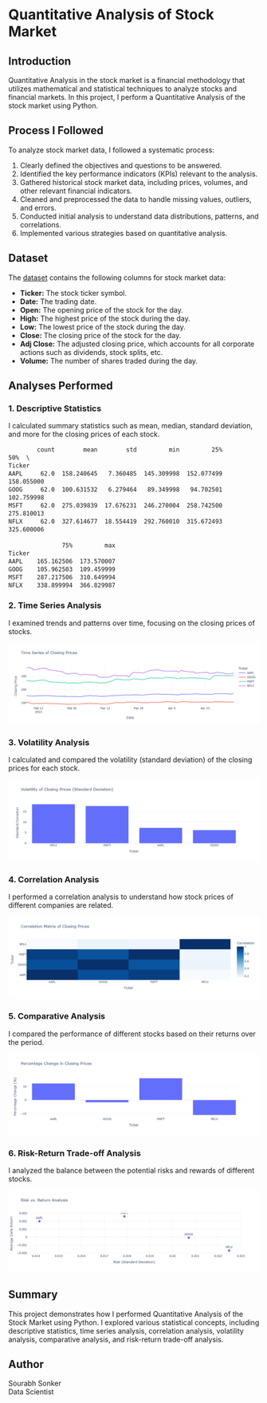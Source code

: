 # Quantitative Analysis of Stock Market

## Introduction
Quantitative Analysis in the stock market is a financial methodology that utilizes mathematical and statistical techniques to analyze stocks and financial markets. In this project, I perform a Quantitative Analysis of the stock market using Python.

## Process I Followed
To analyze stock market data, I followed a systematic process:
1. Clearly defined the objectives and questions to be answered.
2. Identified the key performance indicators (KPIs) relevant to the analysis.
3. Gathered historical stock market data, including prices, volumes, and other relevant financial indicators.
4. Cleaned and preprocessed the data to handle missing values, outliers, and errors.
5. Conducted initial analysis to understand data distributions, patterns, and correlations.
6. Implemented various strategies based on quantitative analysis.

## Dataset
The [dataset](https://statso.io/quantitative-analysis-case-study/) contains the following columns for stock market data:
- **Ticker:** The stock ticker symbol.
- **Date:** The trading date.
- **Open:** The opening price of the stock for the day.
- **High:** The highest price of the stock during the day.
- **Low:** The lowest price of the stock during the day.
- **Close:** The closing price of the stock for the day.
- **Adj Close:** The adjusted closing price, which accounts for all corporate actions such as dividends, stock splits, etc.
- **Volume:** The number of shares traded during the day.

## Analyses Performed

### 1. Descriptive Statistics
I calculated summary statistics such as mean, median, standard deviation, and more for the closing prices of each stock.
```
        count        mean        std         min         25%         50%  \
Ticker                                                                     
AAPL     62.0  158.240645   7.360485  145.309998  152.077499  158.055000   
GOOG     62.0  100.631532   6.279464   89.349998   94.702501  102.759998   
MSFT     62.0  275.039839  17.676231  246.270004  258.742500  275.810013   
NFLX     62.0  327.614677  18.554419  292.760010  315.672493  325.600006   

               75%         max  
Ticker                          
AAPL    165.162506  173.570007  
GOOG    105.962503  109.459999  
MSFT    287.217506  310.649994  
NFLX    338.899994  366.829987  
```

### 2. Time Series Analysis
I examined trends and patterns over time, focusing on the closing prices of stocks.

![Time Series Analysis](https://github.com/Sourabh1710/Quantitative-Analysis-of-Stock-Market/blob/main/images/Time%20Series%20of%20Closing%20Prices.png)

### 3. Volatility Analysis
I calculated and compared the volatility (standard deviation) of the closing prices for each stock.

![Volatility Analysis](https://github.com/Sourabh1710/Quantitative-Analysis-of-Stock-Market/blob/main/images/Volatility%20of%20Closing%20Prices%20(Standard%20Deviation).png)

### 4. Correlation Analysis
I performed a correlation analysis to understand how stock prices of different companies are related.

![Correlation Analysis](https://github.com/Sourabh1710/Quantitative-Analysis-of-Stock-Market/blob/main/images/Correlation%20Matrix%20of%20Closing%20Prices.png)

### 5. Comparative Analysis
I compared the performance of different stocks based on their returns over the period.

![Comparative Analysis](https://github.com/Sourabh1710/Quantitative-Analysis-of-Stock-Market/blob/main/images/Percentage%20Change%20in%20Closing%20Prices.png)

### 6. Risk-Return Trade-off Analysis
I analyzed the balance between the potential risks and rewards of different stocks.

![Risk Vs. Return](https://github.com/Sourabh1710/Quantitative-Analysis-of-Stock-Market/blob/main/images/Risk%20vs.%20Return%20Analysis.png)

## Summary
This project demonstrates how I performed Quantitative Analysis of the Stock Market using Python. I explored various statistical concepts, including descriptive statistics, time series analysis, correlation analysis, volatility analysis, comparative analysis, and risk-return trade-off analysis.

## Author
Sourabh Sonker <br>
Data Scientist
